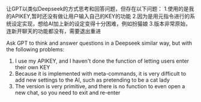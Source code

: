 让GPT以类似Deepseek的方式思考和回答问题，但存在以下问题：
1.使用的是我的APIKEY,暂时还没有做让用户输入自己的KEY的功能
2.因为是用元指令进行的系统设定实现，想给AI加上新的设定变得十分困难，例如扮猫娘 
3.版本非常原始，连新开聊天的功能都没有，需要退出重进

Ask GPT to think and answer questions in a Deepseek similar way, but with the following problems:
1. I use my APIKEY, and I haven't done the function of letting users enter their own KEY
2. Because it is implemented with meta-commands, it is very difficult to add new settings to the AI, such as pretending to be a cat lady
3. The version is very primitive, and there is no function to even open a new chat, so you need to exit and re-enter
